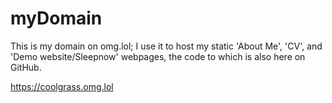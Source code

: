 # myDomain
This is my domain on omg.lol; I use it to host my static 'About Me', 'CV', and 'Demo website/Sleepnow' webpages, the code to which is also here on GitHub. 

https://coolgrass.omg.lol
